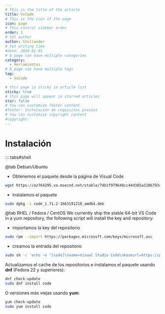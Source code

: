 ```yaml
---
# This is the title of the article
title: VsCode
# This is the icon of the page
icon: page
# This control sidebar order
order: 1
# Set author
author: Stollander
# Set writing time
#date: 2020-01-01
# A page can have multiple categories
category:
  - Herramientas
# A page can have multiple tags
tag:
  - VsCode

# this page is sticky in article list
sticky: true
# this page will appear in starred articles
star: false
# You can customize footer content
#footer: Instalación de requisitos previos 
# You can customize copyright content
#copyright: 
---
```


# Instalación

::: tabs#shell

@tab Debian/Ubuntu

- Obtenemos el paquete desde la página de Visual Code

```bash
wget https://az764295.vo.msecnd.net/stable/74b1f979648cc44d385a2286793c226e611f59e7/code_1.71.2-1663191218_amd64.deb
```

- Instalamos el paquete

```bash
sudo dpkg -i code_1.71.2-1663191218_amd64.deb
```

@tab RHEL / Fedora / CentOS
We currently ship the stable 64-bit VS Code in a yum repository, the following script will install the key and repository:
- importamos la key del repositorio
```sh
sudo rpm --import https://packages.microsoft.com/keys/microsoft.asc
```
- creamos la entrada del repositorio
```sh
sudo sh -c 'echo -e "[code]\nname=Visual Studio Code\nbaseurl=https://packages.microsoft.com/yumrepos/vscode\nenabled=1\ngpgcheck=1\ngpgkey=https://packages.microsoft.com/keys/microsoft.asc" > /etc/yum.repos.d/vscode.repo'
```


Actualizamos el cache de los repositorios e instalamos el paquete usando **dnf** (Fedora 22 y superiores):


```bash
dnf check-update
sudo dnf install code
```
O versiones más viejas usando  **yum**:

```bash
yum check-update
sudo yum install code
```




